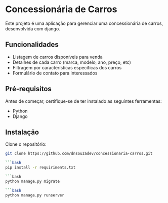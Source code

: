 # Concessionária de Carros

Este projeto é uma aplicação para gerenciar uma concessionária de carros, desenvolvida com django.

## Funcionalidades

- Listagem de carros disponíveis para venda
- Detalhes de cada carro (marca, modelo, ano, preço, etc)
- Filtragem por características específicas dos carros
- Formulário de contato para interessados

## Pré-requisitos

Antes de começar, certifique-se de ter instalado as seguintes ferramentas:

- Python
- Django

## Instalação

Clone o repositório:

```bash
git clone https://github.com/dnsouzadev/concessionaria-carros.git

```bash
pip install -r requiriments.txt

```bash
python manage.py migrate

```bash
python manage.py runserver
